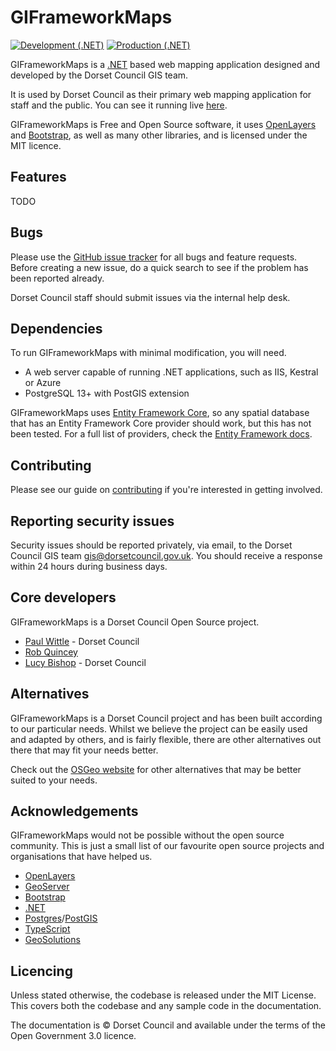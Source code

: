 GIFrameworkMaps
============


[![Development (.NET)](https://github.com/Dorset-Council-UK/GIFramework-Maps/actions/workflows/dev-build.yml/badge.svg)](https://github.com/Dorset-Council-UK/GIFramework-Maps/actions/workflows/dev-build.yml)
[![Production (.NET)](https://github.com/Dorset-Council-UK/GIFramework-Maps/actions/workflows/prod-build.yml/badge.svg)](https://github.com/Dorset-Council-UK/GIFramework-Maps/actions/workflows/prod-build.yml)

GIFrameworkMaps is a [.NET](https://dot.net) based web mapping application designed and developed by the Dorset Council GIS team.

It is used by Dorset Council as their primary web mapping application for staff and the public. You can see it running live [here](https://gi.dorsetcouncil.gov.uk/dorsetexplorer).

GIFrameworkMaps is Free and Open Source software, it uses [OpenLayers](https://openlayers.org/) and [Bootstrap](https://getbootstrap.com/), as well as many other libraries, and is licensed under the MIT licence.

## Features
TODO

## Bugs

Please use the [GitHub issue tracker](https://github.com/Dorset-Council-UK/GIFramework-Maps/issues) for all bugs and feature requests. Before creating a new issue, do a quick search to see if the problem has been reported already.

Dorset Council staff should submit issues via the internal help desk.

## Dependencies
To run GIFrameworkMaps with minimal modification, you will need.
- A web server capable of running .NET applications, such as IIS, Kestral or Azure
- PostgreSQL 13+ with PostGIS extension

GIFrameworkMaps uses [Entity Framework Core](https://docs.microsoft.com/en-us/ef/core/), so any spatial database that has an Entity Framework Core provider should work, but this has not been tested. For a full list of providers, check the [Entity Framework docs](https://docs.microsoft.com/en-us/ef/core/providers/?tabs=dotnet-core-cli).

## Contributing

Please see our guide on [contributing](CONTRIBUTING.md) if you're interested in getting involved.

## Reporting security issues

Security issues should be reported privately, via email, to the Dorset Council GIS team gis@dorsetcouncil.gov.uk. You should receive a response within 24 hours during business days.

## Core developers

GIFrameworkMaps is a Dorset Council Open Source project.

- [Paul Wittle](https://github.com/paul-dorsetcouncil) - Dorset Council
- [Rob Quincey](https://github.com/RobQuincey)
- [Lucy Bishop](https://github.com/VulpesFerrilata) - Dorset Council

## Alternatives

GIFrameworkMaps is a Dorset Council project and has been built according to our particular needs. Whilst we believe the project can be easily used and adapted
by others, and is fairly flexible, there are other alternatives out there that may fit your needs better.

Check out the [OSGeo website](https://www.osgeo.org/choose-a-project/) for other alternatives that may be better suited to your needs.

## Acknowledgements

GIFrameworkMaps would not be possible without the open source community. This is just a small list of our favourite open source projects and organisations that have helped us.

- [OpenLayers](https://openlayers.org)
- [GeoServer](https://geoserver.org)
- [Bootstrap](https://getbootstrap.com)
- [.NET](https://dot.net)
- [Postgres](https://www.postgresql.org/)/[PostGIS](https://postgis.net/)
- [TypeScript](https://typescriptlang.org)
- [GeoSolutions](https://geosolutionsgroup.com)

## Licencing
Unless stated otherwise, the codebase is released under the MIT License. This covers both the codebase and any sample code in the documentation.

The documentation is © Dorset Council and available under the terms of the Open Government 3.0 licence.

